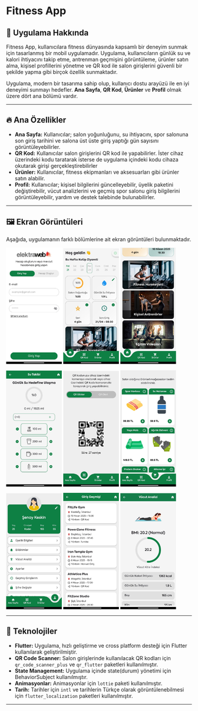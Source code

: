 # Fitness App

## 📱 Uygulama Hakkında

Fitness App, kullanıcılara fitness dünyasında kapsamlı bir deneyim sunmak için tasarlanmış bir mobil uygulamadır.
Uygulama, kullanıcıların günlük su ve kalori ihtiyacını takip etme, antrenman geçmişini görüntüleme, ürünler satın alma,
kişisel
profillerini yönetme ve QR kod ile salon girişlerini güvenli bir şekilde yapma gibi birçok özellik sunmaktadır.

Uygulama, modern bir tasarıma sahip olup, kullanıcı dostu arayüzü ile en iyi deneyimi sunmayı hedefler. **Ana Sayfa**,
**QR Kod**, **Ürünler** ve **Profil** olmak üzere dört ana bölümü vardır.

---

## 🔥 Ana Özellikler

- **Ana Sayfa:** Kullanıcılar; salon yoğunluğunu, su ihtiyacını, spor salonuna son giriş tarihini ve salona üst üste
  giriş yaptığı gün sayısını görüntüleyebilirler.
- **QR Kod:** Kullanıcılar salon girişlerini QR kod ile yapabilirler. İster cihaz üzerindeki kodu taratarak isterse de
  uygulama içindeki kodu cihaza okutarak girişi gerçekleştirebilirler
- **Ürünler:** Kullanıcılar, fitness ekipmanları ve aksesuarları gibi ürünler satın alabilir.
- **Profil:** Kullanıcılar; kişisel bilgilerini güncelleyebilir, üyelik paketini değiştirebilir, vücut analizlerini ve
  geçmiş spor salonu giriş bilgilerini görüntüleyebilir, yardım ve destek talebinde bulunabilirler.

---

## 🖼️ Ekran Görüntüleri

Aşağıda, uygulamanın farklı bölümlerine ait ekran görüntüleri bulunmaktadır.

<p float="left">
  <img src="assets/images/login1.jpeg" width="30%" alt="login" />
  <img src="assets/images/home1.jpeg" width="30%" alt="home1"/>
  <img src="assets/images/home2.jpeg" width="30%" alt="home2"/>
</p>

<p float="left">
  <img src="assets/images/water_tracker1.jpeg" width="30%" alt="water1" />
  <img src="assets/images/qr1.jpeg" width="30%" alt="qr1" />
  <img src="assets/images/product1.jpeg" width="30%" alt="product1" />
</p>

<p float="left">
  <img src="assets/images/profile1.jpeg" width="30%" alt="profile1"/>
  <img src="assets/images/login_history1.jpeg" width="30%" alt="login_history1" />
  <img src="assets/images/body_analysis1.jpeg" width="30%" alt="body_analysis1" />
</p>

---

## 📲 Teknolojiler

- **Flutter:** Uygulama, hızlı geliştirme ve cross platform desteği için Flutter kullanılarak geliştirilmiştir.
- **QR Code Scanner:** Salon girişlerinde kullanılacak QR kodları için `qr_code_scanner_plus` ve `qr_flutter`
  paketleri kullanılmıştır.
- **State Management:** Uygulama içinde state(durum) yönetimi için BehaviorSubject kullanılmıştır.
- **Animasyonlar:** Animasyonlar için `lottie` paketi kullanılmıştır.
- **Tarih:** Tarihler için `intl` ve tarihlerin Türkçe olarak görüntülenebilmesi için `flutter_localization` paketleri kullanılmıştır.

---
